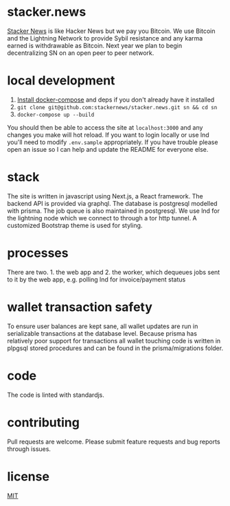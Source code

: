 # stacker.news
[Stacker News](https://stacker.news) is like Hacker News but we pay you Bitcoin. We use Bitcoin and the Lightning Network to provide Sybil resistance and any karma earned is withdrawable as Bitcoin. Next year we plan to begin decentralizing SN on an open peer to peer network.

# local development
1. [Install docker-compose](https://docs.docker.com/compose/install/) and deps if you don't already have it installed
2. `git clone git@github.com:stackernews/stacker.news.git sn && cd sn`
3. `docker-compose up --build`

You should then be able to access the site at `localhost:3000` and any changes you make will hot reload. If you want to login locally or use lnd you'll need to modify `.env.sample` appropriately. If you have trouble please open an issue so I can help and update the README for everyone else.

# stack
The site is written in javascript using Next.js, a React framework. The backend API is provided via graphql. The database is postgresql modelled with prisma. The job queue is also maintained in postgresql. We use lnd for the lightning node which we connect to through a tor http tunnel. A customized Bootstrap theme is used for styling.

# processes
There are two. 1. the web app and 2. the worker, which dequeues jobs sent to it by the web app, e.g. polling lnd for invoice/payment status

# wallet transaction safety
To ensure user balances are kept sane, all wallet updates are run in serializable transactions at the database level. Because prisma has relatively poor support for transactions all wallet touching code is written in plpgsql stored procedures and can be found in the prisma/migrations folder.

# code
The code is linted with standardjs.

# contributing
Pull requests are welcome. Please submit feature requests and bug reports through issues.

# license
[MIT](https://choosealicense.com/licenses/mit/)
